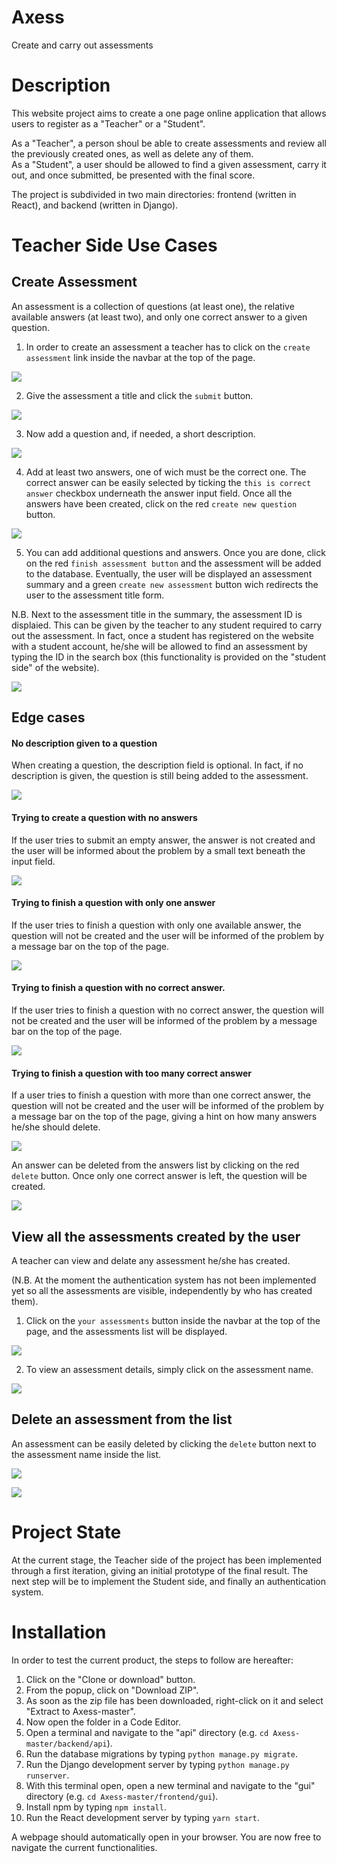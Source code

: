 # Axess
Create and carry out assessments


# Description
This website project aims to create a one page online application that allows users to register as a "Teacher" or a "Student". 

As a "Teacher", a person shoul be able to create assessments and review all the previously created ones, as well as delete any of them. 
<br/>As a "Student", a user should be allowed to find a given assessment, carry it out, and once submitted, be presented with the final score.

The project is subdivided in two main directories: frontend (written in React), and backend (written in Django).


# Teacher Side Use Cases

## Create Assessment
An assessment is a collection of questions (at least one), the relative available answers (at least two), and only one correct answer to a given question.

1. In order to create an assessment a teacher has to click on the `create assessment` link inside the navbar at the top of the page.

![](create-assessment-link-clicked.gif)

2. Give the assessment a title and click the `submit` button.

![](assessment-title.gif)

3. Now add a question and, if needed, a short description.

![](question.gif)

4. Add at least two answers, one of wich must be the correct one. The correct answer can be easily selected by ticking the `this is correct answer` checkbox underneath the answer input field. Once all the answers have been created, click on the red `create new question` button.

![](answer.gif)

5. You can add additional questions and answers. Once you are done, click on the red `finish assessment button` and the assessment will be added to the database. Eventually, the user will be displayed an assessment summary and a green `create new assessment` button wich redirects the user to the assessment title form. 

N.B. Next to the assessment title in the summary, the assessment ID is displaied. This can be given by the teacher to any student required to carry out the assessment. In fact, once a student has registered on the website with a student account, he/she will be allowed to find an assessment by typing the ID in the search box (this functionality is provided on the "student side" of the website).

![](finish-assessment.gif)

## Edge cases

#### No description given to a question
When creating a question, the description field is optional. In fact, if no description is given, the question is still being added to the assessment.

![](no-description.gif)

#### Trying to create a question with no answers
If the user tries to submit an empty answer, the answer is not created and the user will be informed about the problem by a small text beneath the input field.

![](no-answer.gif)

#### Trying to finish a question with only one answer
If the user tries to finish a question with only one available answer, the question will not be created and the user will be informed of the problem by a message bar on the top of the page.

![](finish-whit-one-answer.gif)

#### Trying to finish a question with no correct answer.
If the user tries to finish a question with no correct answer, the question will not be created and the user will be informed of the problem by a message bar on the top of the page.

![](no-correct-answer.gif)

#### Trying to finish a question with too many correct answer
If a user tries to finish a question with more than one correct answer, the question will not be created and the user will be informed of the problem by a message bar on the top of the page, giving a hint on how many answers he/she should delete.


![](too-many-correct-answers.gif)

An answer can be deleted from the answers list by clicking on the red `delete` button.
Once only one correct answer is left, the question will be created.

![](delete-too-many-correct-answers.gif)


## View all the assessments created by the user
A teacher can view and delate any assessment he/she has created.

(N.B. At the moment the authentication system has not been implemented yet so all the assessments are visible, independently by who has created them).

1. Click on the `your assessments` button inside the navbar at the top of the page, and the assessments list will be displayed.

![](click-your-assessments.gif)

2. To view an assessment details, simply click on the assessment name.

![](assessment-details.gif)

## Delete an assessment from the list
An assessment can be easily deleted by clicking the `delete` button next to the assessment name inside the list.

![](assessment-delete.gif)

![](delete-assessment.gif)


# Project State
At the current stage, the Teacher side of the project has been implemented through a first iteration, giving an initial prototype of the final result. The next step will be to implement the Student side, and finally an authentication system.


# Installation
In order to test the current product, the steps to follow are hereafter:

1. Click on the "Clone or download" button.
2. From the popup, click on "Download ZIP".
3. As soon as the zip file has been downloaded, right-click on it and select "Extract to Axess-master\".
4. Now open the folder in a Code Editor.
5. Open a terminal and navigate to the "api" directory (e.g. `cd Axess-master/backend/api`).
6. Run the database migrations by typing `python manage.py migrate`.
7. Run the Django development server by typing `python manage.py runserver`.
8. With this terminal open, open a new terminal and navigate to the "gui" directory (e.g. `cd Axess-master/frontend/gui`).
9. Install npm by typing `npm install`.
10. Run the React development server by typing `yarn start`.

A webpage should automatically open in your browser. You are now free to navigate the current functionalities.
